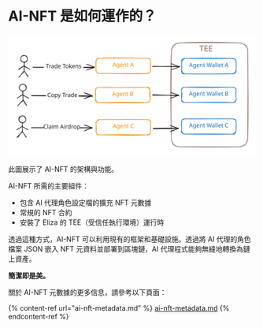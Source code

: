 # AI-NFT 是如何運作的？

<img src="../.gitbook/assets/file.excalidraw.svg" alt="" class="gitbook-drawing">

此圖展示了 AI-NFT 的架構與功能。

AI-NFT 所需的主要組件：

- 包含 AI 代理角色設定檔的擴充 NFT 元數據
- 常規的 NFT 合約
- 安裝了 Eliza 的 TEE（受信任執行環境）運行時

透過這種方式，AI-NFT 可以利用現有的框架和基礎設施。透過將 AI 代理的角色檔案 JSON 嵌入 NFT 元資料並部署到區塊鏈，AI 代理程式能夠無縫地轉換為鏈上資產。

**簡潔即是美。**

關於 AI-NFT 元數據的更多信息，請參考以下頁面：

{% content-ref url="ai-nft-metadata.md" %}
[ai-nft-metadata.md](ai-nft-metadata.md)
{% endcontent-ref %}

